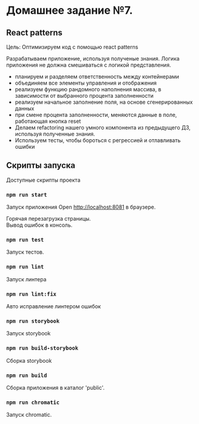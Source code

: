 # Домашнее задание №7.

## React patterns
Цель:
Оптимизируем код с помощью react patterns

Разрабатываем приложение, используя полученые знания.
Логика приложения не должна смешиваться с логикой представления.

- планируем и разделяем ответственность между контейнерами
- объединяем все элементы управления и отображения
- реализуем функцию рандомного наполнения массива, в зависимости от выбранного процента заполненности
- реализуем начальное заполнение поля, на основе сгенерированных данных
- при смене процента заполненности, меняются данные в поле, работающая кнопка reset
- Делаем refactoring нашего умного компонента из предыдущего ДЗ, используя полученные знания.
- Используем тесты, чтобы бороться с регрессией и отлавливать ошибки

## Скрипты запуска
Доступные скрипты проекта

### `npm run start`

Запуск приложения
Open [http://localhost:8081](http://localhost:8081) в браузере.

Горячая перезагрузка страницы.\
Вывод ошибок в консоль.

### `npm run test`

Запуск тестов.

### `npm run lint`

Запуск линтера

### `npm run lint:fix`

Авто исправление линтером ошибок

### `npm run storybook`

Запуск storybook

### `npm run build-storybook`

Сборка storybook

### `npm run build`

Сборка приложения в каталог 'public'.

### `npm run chromatic`

Запуск chromatic.

